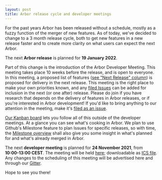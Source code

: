 ```yaml
---
layout: post
title: Arbor release cycle and developer meetings
---
```


For the past years Arbor has been released without a schedule, mostly as a fuzzy function of the merger of new features. As of today, we've decided to change to a 3 month release cycle, both to get new features in a new release faster and to create more clarity on what users can expect the next Arbor.

The next **Arbor release** is planned for **19 January 2022**.

Part of this change is the introduction of the Arbor Developer Meeting. This meeting takes place 10 weeks before the release, and is open to everyone. In this meeting, a proposed list of features ([see "Next Release" column](https://github.com/orgs/arbor-sim/projects/3)) is proposed for delivery in the next release. This meeting is the right place to make your own priorities known, and any [filed Issues](https://github.com/arbor-sim/arbor/issues) can be added for inclusion in the next (or one after) release. Please do join if you have research that depends on the delivery of features in Arbor releases, or if you're interested in Arbor development! If you'd like to bring anything to our attention in the meeting, make it's [filed as an issue](/how-to-file-an-issue).

[Our Kanban board](https://github.com/orgs/arbor-sim/projects/3) lets you follow all of this outside of the developer meetings. At a glance you can see what's cooking in Arbor. We plan to use Github's Milestone feature to plan Issues for specific releases, so with time, the [Milestone overview](https://github.com/arbor-sim/arbor/milestones) shall also give you some insight in what's planned for and what's already merged in Arbor.

The next **developer meeting** is planned for **24 November 2021**, from **10:00-13:00 CEST**. The meeting will be held [here](https://webconf.fz-juelich.de/b/hui-clp-qgu-ypp); downloadable as [ICS file](/next-dev-meet.ics). Any changes to the scheduling of this meeting will be advertised here and through our [Gitter](https://gitter.im/arbor-sim/community).

Hope to see you there!
